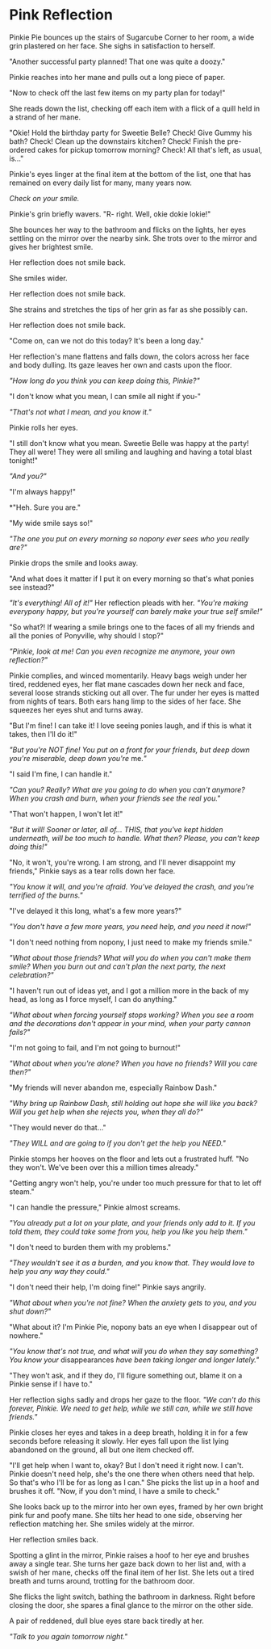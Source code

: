# Pink Reflection

Pinkie Pie bounces up the stairs of Sugarcube Corner to her room, a wide grin plastered on her face. She sighs in satisfaction to herself.

"Another successful party planned! That one was quite a doozy."

Pinkie reaches into her mane and pulls out a long piece of paper.

"Now to check off the last few items on my party plan for today!"

She reads down the list, checking off each item with a flick of a quill held in a strand of her mane.

"Okie! Hold the birthday party for Sweetie Belle? Check! Give Gummy his bath? Check! Clean up the downstairs kitchen? Check! Finish the pre-ordered cakes for pickup tomorrow morning? Check! All that's left, as usual, is…"

Pinkie's eyes linger at the final item at the bottom of the list, one that has remained on every daily list for many, many years now.

*Check on your smile.*

Pinkie's grin briefly wavers. "R- right. Well, okie dokie lokie!"

She bounces her way to the bathroom and flicks on the lights, her eyes settling on the mirror over the nearby sink. She trots over to the mirror and gives her brightest smile.

Her reflection does not smile back.

She smiles wider.

Her reflection does not smile back.

She strains and stretches the tips of her grin as far as she possibly can.

Her reflection does not smile back.

"Come on, can we not do this today? It's been a long day."

Her reflection's mane flattens and falls down, the colors across her face and body dulling. Its gaze leaves her own and casts upon the floor.

*"How long do you think you can keep doing this, Pinkie?"*

"I don't know what you mean, I can smile all night if you-"

*"That's not what I mean, and you know it."*

Pinkie rolls her eyes.

"I still don't know what you mean. Sweetie Belle was happy at the party! They all were! They were all smiling and laughing and having a total blast tonight!"

*"And you?"*

"I'm always happy!"

*"Heh. Sure you are."

"My wide smile says so!"

*"The one you put on every morning so nopony ever sees who you really are?"*

Pinkie drops the smile and looks away.

"And what does it matter if I put it on every morning so that's what ponies see instead?"

*"It's everything! All of it!"* Her reflection pleads with her. *"You're making everypony happy, but you're yourself can barely make your true self smile!"* 

"So what?! If wearing a smile brings one to the faces of all my friends and all the ponies of Ponyville, why should I stop?"

*"Pinkie, look at me! Can you even recognize me anymore, your own reflection?"*

Pinkie complies, and winced momentarily. Heavy bags weigh under her tired, reddened eyes, her flat mane cascades down her neck and face, several loose strands sticking out all over. The fur under her eyes is matted from nights of tears. Both ears hang limp to the sides of her face. She squeezes her eyes shut and turns away.

"But I'm fine! I can take it! I love seeing ponies laugh, and if this is what it takes, then I'll do it!"

*"But you're NOT fine! You put on a front for your friends, but deep down you're miserable, deep down you're* me.*"*

"I said I'm fine, I can handle it."

*"Can you? Really? What are you going to do when you can't anymore? When you crash and burn, when your friends see the real you."*

"That won't happen, I won't let it!"

*"But it will! Sooner or later, all of… THIS, that you've kept hidden underneath, will be too much to handle. What then? Please, you can't keep doing this!"*

"No, it won't, you're wrong. I am strong, and I'll never disappoint my friends," Pinkie says as a tear rolls down her face.

*"You know it will, and you're afraid. You've delayed the crash, and you're terrified of the burns."*

"I've delayed it this long, what's a few more years?"

*"You don't have a few more years, you need help, and you need it now!"*

"I don't need nothing from nopony, I just need to make my friends smile."

*"What about those friends? What will you do when you can't make them smile? When you burn out and can't plan the next party, the next celebration?"*

"I haven't run out of ideas yet, and I got a million more in the back of my head, as long as I force myself, I can do anything."

*"What about when forcing yourself stops working? When you see a room and the decorations don't appear in your mind, when your party cannon fails?"*

"I'm not going to fail, and I'm not going to burnout!"

*"What about when you're alone? When you have no friends? Will you care then?"*

"My friends will never abandon me, especially Rainbow Dash."

*"Why bring up Rainbow Dash, still holding out hope she will like you back? Will you get help when she rejects you, when they all do?"*

"They would never do that…"

*"They WILL and are going to if you don't get the help you NEED."*

Pinkie stomps her hooves on the floor and lets out a frustrated huff. "No they won't. We've been over this a million times already."

"Getting angry won't help, you're under too much pressure for that to let off steam."

"I can handle the pressure," Pinkie almost screams.

*"You already put a lot on your plate, and your friends only add to it. If you told them, they could take some from you, help you like you help them."*

"I don't need to burden them with my problems."

*"They wouldn't see it as a burden, and you know that. They would love to help you any way they could."*

"I don't need their help, I'm doing fine!" Pinkie says angrily.

*"What about when you're not fine? When the anxiety gets to you, and you shut down?"*

"What about it? I'm Pinkie Pie, nopony bats an eye when I disappear out of nowhere."

*"You know that's not true, and what will you do when they say something? You know your* disappearances *have been taking longer and longer lately."*

"They won't ask, and if they do, I'll figure something out, blame it on a Pinkie sense if I have to."

Her reflection sighs sadly and drops her gaze to the floor. *"We can't do this forever, Pinkie. We need to get help, while we still can, while we still have friends."*

Pinkie closes her eyes and takes in a deep breath, holding it in for a few seconds before releasing it slowly. Her eyes fall upon the list lying abandoned on the ground, all but one item checked off.

"I'll get help when I want to, okay? But I don't need it right now. I can't. Pinkie doesn't need help, she's the one there when others need that help. So that's who I'll be for as long as I can." She picks the list up in a hoof and brushes it off. "Now, if you don't mind, I have a smile to check."

She looks back up to the mirror into her own eyes, framed by her own bright pink fur and poofy mane. She tilts her head to one side, observing her reflection matching her. She smiles widely at the mirror.

Her reflection smiles back.

Spotting a glint in the mirror, Pinkie raises a hoof to her eye and brushes away a single tear. She turns her gaze back down to her list and, with a swish of her mane, checks off the final item of her list. She lets out a tired breath and turns around, trotting for the bathroom door. 

She flicks the light switch, bathing the bathroom in darkness. Right before closing the door, she spares a final glance to the mirror on the other side. 

A pair of reddened, dull blue eyes stare back tiredly at her.

*"Talk to you again tomorrow night."*
